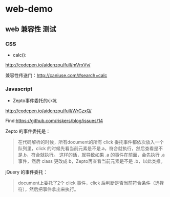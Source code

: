 # web-demo

## web 兼容性 测试

### CSS

- calc():

http://codepen.io/aidenzou/full/mVrxVv/

兼容性传送门：http://caniuse.com/#search=calc

### Javascript

- Zepto事件委托的小坑

http://codepen.io/aidenzou/full/WrGzxQ/

Find:https://github.com/riskers/blog/issues/14

Zepto 的事件委托是：

> 在代码解析的时候，所有document的所有 click 委托事件都依次放入一个队列里，click 的时候先看当前元素是不是.a，符合就执行，然后查看是不是.b，符合就执行。
这样的话，就导致如果 .a 的事件在前面，会先执行 .a 事件，然后 class 更改成 b，Zepto再查看当前元素是不是 .b，以此类推。

jQuery 的事件委托：

> document上委托了2个 click 事件，click 后判断是否当前符合条件（选择符），然后把事件拿出来执行。



